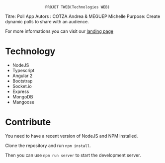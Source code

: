 		              PROJET TWEB(Technologies WEB)
Titre: Poll App
Autors : COTZA Andrea & MEGUEP Michelle
Purpose: Create dynamic polls to share with an audience.

For more informations you can visit our [landing page](https://cotzadev.github.io/HeigVD-TWEB-PollApp/)

# Technology
- NodeJS
- Typescript
- Angular 2
- Bootstrap
- Socket.io
- Express
- MongoDB
- Mangoose

# Contribute
You need to have a recent version of NodeJS and NPM installed.

Clone the repository and run `npm install`.

Then you can use `npm run server` to start the development server.
